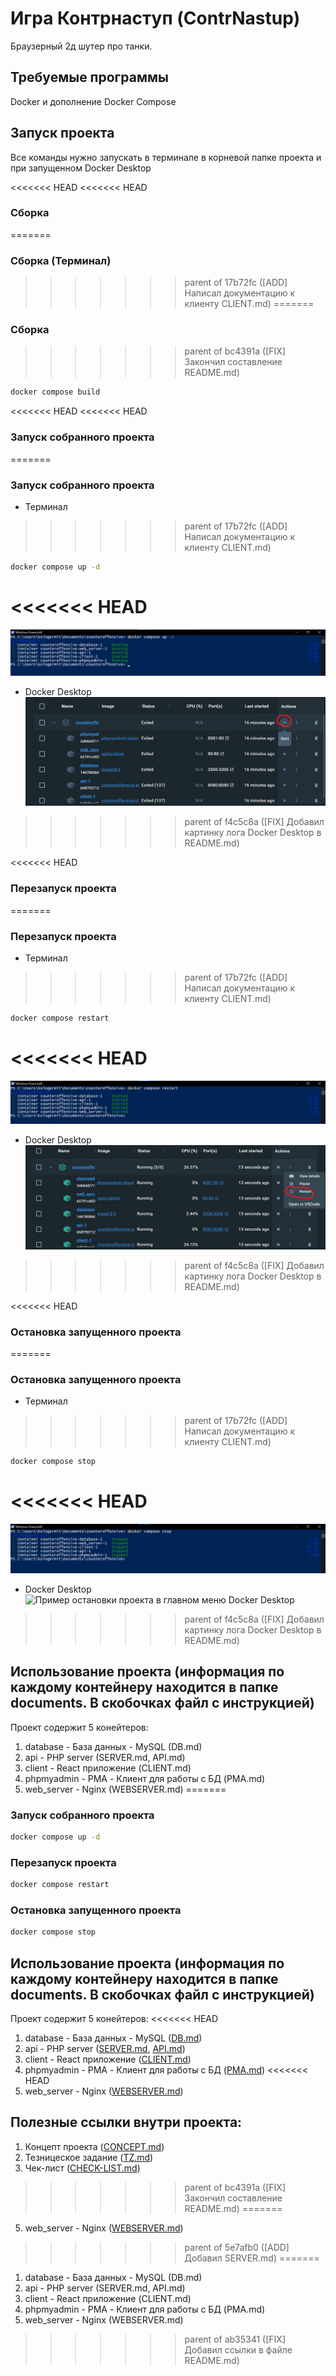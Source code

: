 # Игра Контрнаступ (ContrNastup)
Браузерный 2д шутер про танки.

## Требуемые программы
Docker и дополнение Docker Compose

## Запуск проекта
Все команды нужно запускать в терминале в корневой папке проекта и при запущенном Docker Desktop

<<<<<<< HEAD
<<<<<<< HEAD
### Сборка
=======
<a name="build"></a>
### Сборка (Терминал)
>>>>>>> parent of 17b72fc ([ADD] Написал документацию к клиенту CLIENT.md)
=======
### Сборка
>>>>>>> parent of bc4391a ([FIX] Закончил составление README.md)
```bash
docker compose build
```

<<<<<<< HEAD
<<<<<<< HEAD
### Запуск собранного проекта
=======
<a name="up"></a>
### Запуск собранного проекта
+ Терминал
>>>>>>> parent of 17b72fc ([ADD] Написал документацию к клиенту CLIENT.md)
```bash
docker compose up -d
```
<<<<<<< HEAD
=======
![Пример запуска проекта](documents/images/readme/cmd-up-example.jpg)
+ Docker Desktop
![Пример запуска проекта в главном меню Docker Desktop](documents/images/readme/docker-desktop-up-main-menu-example.jpg)
>>>>>>> parent of f4c5c8a ([FIX] Добавил картинку лога Docker Desktop в README.md)

<<<<<<< HEAD
### Перезапуск проекта
=======
<a name="restart"></a>
### Перезапуск проекта
+ Терминал
>>>>>>> parent of 17b72fc ([ADD] Написал документацию к клиенту CLIENT.md)
```bash
docker compose restart
```
<<<<<<< HEAD
=======
![Пример перезапуска проекта](documents/images/readme/cmd-restart-example.jpg)
+ Docker Desktop
![Пример перезапуска проекта в главном меню Docker Desktop](documents/images/readme/docker-desktop-restart-main-menu-example.jpg)
>>>>>>> parent of f4c5c8a ([FIX] Добавил картинку лога Docker Desktop в README.md)

<<<<<<< HEAD
### Остановка запущенного проекта
=======
<a name="stop"></a>
### Остановка запущенного проекта
+ Терминал
>>>>>>> parent of 17b72fc ([ADD] Написал документацию к клиенту CLIENT.md)
```bash
docker compose stop
```
<<<<<<< HEAD
=======
![Пример остановки проекта](documents/images/readme/cmd-stop-example.jpg)
+ Docker Desktop
![Пример остановки проекта в главном меню Docker Desktop](documents/images/readme/docker-desktop-stop-main-menu-example.jpg)
>>>>>>> parent of f4c5c8a ([FIX] Добавил картинку лога Docker Desktop в README.md)

## Использование проекта (информация по каждому контейнеру находится в папке documents. В скобочках файл с инструкцией)
Проект содержит 5 конейтеров:
1. database - База данных - MySQL (DB.md)
2. api - PHP server (SERVER.md, API.md)
3. client - React приложение (CLIENT.md)
4. phpmyadmin - PMA - Клиент для работы с БД (PMA.md)
5. web_server - Nginx (WEBSERVER.md)
=======
### Запуск собранного проекта
```bash
docker compose up -d
```

### Перезапуск проекта
```bash
docker compose restart
```

### Остановка запущенного проекта
```bash
docker compose stop
```

## Использование проекта (информация по каждому контейнеру находится в папке documents. В скобочках файл с инструкцией)
Проект содержит 5 конейтеров:
<<<<<<< HEAD
1. database - База данных - MySQL ([DB.md](./documents/DB.md))
2. api - PHP server ([SERVER.md](./documents/SERVER.md), [API.md](./server/API.md))
3. client - React приложение ([CLIENT.md](./documents/CLIENT.md))
4. phpmyadmin - PMA - Клиент для работы с БД ([PMA.md](./documents/PMA.md))
<<<<<<< HEAD
5. web_server - Nginx ([WEBSERVER.md](./documents/WEBSERVER.md))

## Полезные ссылки внутри проекта:
1. Концепт проекта ([CONCEPT.md](./documents/CONCEPT.md))
2. Тезницеское задание ([TZ.md](./documents/TZ.md))
3. Чек-лист ([CHECK-LIST.md](./documents/CHECK-LIST.md))
>>>>>>> parent of bc4391a ([FIX] Закончил составление README.md)
=======
5. web_server - Nginx ([WEBSERVER.md](./documents/WEBSERVER.md))
>>>>>>> parent of 5e7afb0 ([ADD] Добавил SERVER.md)
=======
1. database - База данных - MySQL (DB.md)
2. api - PHP server (SERVER.md, API.md)
3. client - React приложение (CLIENT.md)
4. phpmyadmin - PMA - Клиент для работы с БД (PMA.md)
5. web_server - Nginx (WEBSERVER.md)
>>>>>>> parent of ab35341 ([FIX] Добавил ссылки в файле README.md)
